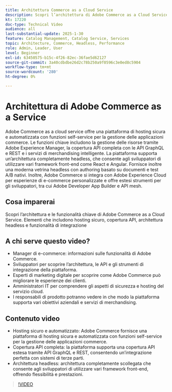 ```yaml
---
title: Architettura Commerce as a Cloud Service
description: Scopri l’architettura di Adobe Commerce as a Cloud Service e le sue funzioni chiave per soluzioni di e-commerce scalabili, sicure e flessibili.
kt: 17220
doc-type: Technical Video
audience: all
last-substantial-update: 2025-1-30
feature: Catalog Management, Catalog Service, Services
topic: Architecture, Commerce, Headless, Performance
role: Admin, Leader, User
level: Beginner
exl-id: 63450575-b15c-4f26-82ec-36fae5d62127
source-git-commit: 3a40cdbdbe26d2c78b250a9f0596c3e0ed8c5904
workflow-type: tm+mt
source-wordcount: '280'
ht-degree: 0%

---
```


# Architettura di Adobe Commerce as a Service

Adobe Commerce as a cloud service offre una piattaforma di hosting sicura e automatizzata con funzioni self-service per la gestione delle applicazioni commerce. Le funzioni chiave includono la gestione delle risorse tramite Adobe Experience Manager, la copertura API completa con le API GraphQL e REST e i servizi di merchandising intelligente. La piattaforma supporta un’architettura completamente headless, che consente agli sviluppatori di utilizzare vari framework front-end come React e Angular. Fornisce inoltre una moderna vetrina headless con authoring basato su documenti e test A/B nativi. Inoltre, Adobe Commerce si integra con Adobe Experience Cloud per esperienze di e-commerce personalizzate e offre estesi strumenti per gli sviluppatori, tra cui Adobe Developer App Builder e API mesh.

## Cosa imparerai

Scopri l’architettura e le funzionalità chiave di Adobe Commerce as a Cloud Service. Elementi che includono hosting sicuro, copertura API, architettura headless e funzionalità di integrazione

## A chi serve questo video?

* Manager di e-commerce: informazioni sulle funzionalità di Adobe Commerce.
* Sviluppatori per scoprire l’architettura, le API e gli strumenti di integrazione della piattaforma.
* Esperti di marketing digitale per scoprire come Adobe Commerce può migliorare le esperienze dei clienti.
* Amministratori IT per comprendere gli aspetti di sicurezza e hosting del servizio cloud.
* I responsabili di prodotto potranno vedere in che modo la piattaforma supporta vari obiettivi aziendali e servizi di merchandising.

## Contenuto video

* Hosting sicuro e automatizzato: Adobe Commerce fornisce una piattaforma di hosting sicura e automatizzata con funzioni self-service per la gestione delle applicazioni commerce.
* Copertura API completa: la piattaforma supporta una copertura API estesa tramite API GraphQL e REST, consentendo un’integrazione perfetta con sistemi di terze parti.
* Architettura headless: architettura completamente scollegata che consente agli sviluppatori di utilizzare vari framework front-end, offrendo flessibilità e prestazioni.

>[!VIDEO](https://video.tv.adobe.com/v/3443232?learn=on)
